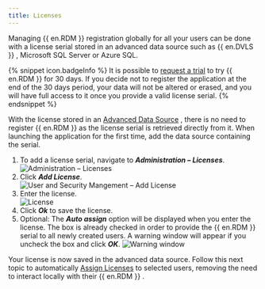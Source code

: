 ```yaml
---
title: Licenses
---
```

Managing {{ en.RDM }} registration globally for all your users can be done with a license serial stored in an advanced data source such as {{ en.DVLS }} , Microsoft SQL Server or Azure SQL. 

{% snippet icon.badgeInfo %} 
It is possible to [request a trial](/rdm/windows/installation/client/registration/trial-request/) to try {{ en.RDM }} for 30 days. If you decide not to register the application at the end of the 30 days period, your data will not be altered or erased, and you will have full access to it once you provide a valid license serial. 
{% endsnippet %}
 
With the license stored in an [Advanced Data Source](/rdm/windows/data-sources/data-sources-types/advanced-data-sources/) , there is no need to register {{ en.RDM }} as the license serial is retrieved directly from it. When launching the application for the first time, add the data source containing the serial.  

1. To add a license serial, navigate to ***Administration – Licenses***.  
![Administration – Licenses](https://webdevolutions.azureedge.net/docs/en/rdm/windows/clip3417.png) 
1. Click ***Add License***.  
![User and Security Mangement – Add License](https://webdevolutions.blob.core.windows.net/docs/en/rdm/windows/RDMWin6035.png) 
1. Enter the license.  
![License](https://webdevolutions.blob.core.windows.net/docs/en/rdm/windows/RDMWin6034.png) 
1. Click ***Ok*** to save the license.
1. Optional: The ***Auto assign*** option will be displayed when you enter the license. The box is already checked in order to provide the {{ en.RDM }} serial to all newly created users. A warning window will appear if you uncheck the box and click ***OK***.
![Warning window](https://webdevolutions.blob.core.windows.net/docs/en/rdm/windows/RDMWin6033.png) 

Your license is now saved in the advanced data source. Follow this next topic to automatically [Assign Licenses](/rdm/windows/commands/administration/management/licenses/assign/) to selected users, removing the need to interact locally with their {{ en.RDM }} . 


